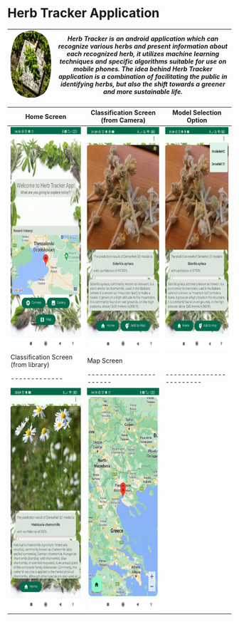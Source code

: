 # Herb Tracker Application

|<img src="img_files/HerbTrackerIcon.png" alt="herbtrackericon" width="800" height="150"/>|***Herb Tracker is an android application which can recognize various herbs and present information about each recognized herb, it utilizes machine learning techniques and specific algorithms suitable for use on mobile phones. The idea behind Herb Tracker application is a combination of facilitating the public in identifying herbs, but also the shift towards a greener and more sustainable life.***|
|-|-|

| Home Screen | Classification Screen<br/>(from Camera) | Model Selection Option |
|-------------|-----------------------|------------------------|
|<img src="img_files/1.jpg" alt="home_screen" width="300" height="500"/>|<img src="img_files/2.jpg" alt="classification_screen" width="300" height="500"/>|<img src="img_files/3.jpg" alt="model_selection_option" width="300" height="500"/>|
| Classification Screen<br/>(from library) | Map Screen | |
|-------------|-----------------------|------------------------|
|<img src="img_files/4.jpg" alt="home_screen" width="300" height="500"/>|<img src="img_files/5.jpg" alt="home_screen" width="300" height="500"/>| |
